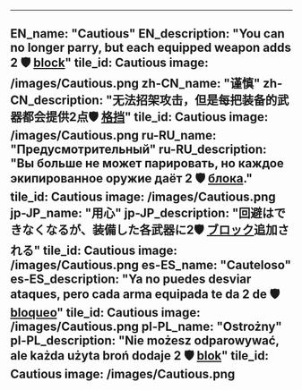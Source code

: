 ---

EN_name: "Cautious"
EN_description: "You can no longer parry, but each equipped weapon adds 2 🛡️️ <u>block</u>"
tile_id: Cautious
image: /images/Cautious.png
zh-CN_name: "谨慎"
zh-CN_description: "无法招架攻击，但是每把装备的武器都会提供2点🛡️️ <u>格挡</u>"
tile_id: Cautious
image: /images/Cautious.png
ru-RU_name: "Предусмотрительный"
ru-RU_description: "Вы больше не может парировать, но каждое экипированное оружие даёт 2 🛡️️ <u>блока</u>."
tile_id: Cautious
image: /images/Cautious.png
jp-JP_name: "用心"
jp-JP_description: "回避はできなくなるが、装備した各武器に2🛡️️ <u>ブロック</u>追加される"
tile_id: Cautious
image: /images/Cautious.png
es-ES_name: "Cauteloso"
es-ES_description: "Ya no puedes desviar ataques, pero cada arma equipada te da 2 de 🛡️️ <u>bloqueo</u>"
tile_id: Cautious
image: /images/Cautious.png
pl-PL_name: "Ostrożny"
pl-PL_description: "Nie możesz odparowywać, ale każda użyta broń dodaje 2 🛡️️ <u>blok</u>"
tile_id: Cautious
image: /images/Cautious.png
---